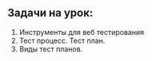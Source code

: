 ## Задачи на урок:

1. Инструменты для веб тестирования
2. Тест процесс. Тест план.
3. Виды тест планов.
